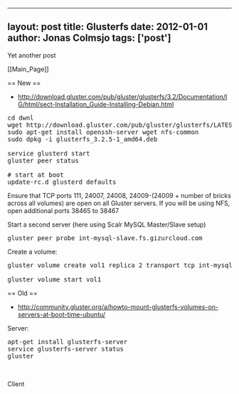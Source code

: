 
---
layout: post
title: Glusterfs
date: 2012-01-01
author: Jonas Colmsjo
tags: ['post']
---

Yet another post





[[Main_Page]]


== New ==

* http://download.gluster.com/pub/gluster/glusterfs/3.2/Documentation/IG/html/sect-Installation_Guide-Installing-Debian.html

<pre>
cd dwnl
wget http://download.gluster.com/pub/gluster/glusterfs/LATEST/Ubuntu/11.10/glusterfs_3.2.5-1_amd64.deb
sudo apt-get install openssh-server wget nfs-common
sudo dpkg -i glusterfs_3.2.5-1_amd64.deb

service glusterd start
gluster peer status

# start at boot
update-rc.d glusterd defaults
</pre>

Ensure that TCP ports 111, 24007, 24008, 24009-(24009 + number of bricks across all volumes) are open on all Gluster servers. If you will be using NFS, open additional ports 38465 to 38467


Start a second server (here using Scalr MySQL Master/Slave setup)
<pre>
gluster peer probe int-mysql-slave.fs.gizurcloud.com
</pre>


Create a volume:
<pre>
gluster volume create vol1 replica 2 transport tcp int-mysql-master.fs.gizurcloud.com:/mnt/dbstorage/exp1 int-mysql-slave.fs.gizurcloud.com:/mnt/dbstorage/exp2

gluster volume start vol1
</pre>


== Old ==

* http://community.gluster.org/a/howto-mount-glusterfs-volumes-on-servers-at-boot-time-ubuntu/

Server:

<pre>
apt-get install glusterfs-server
service glusterfs-server status
gluster


</pre>




Client

<pre>



</pre>
